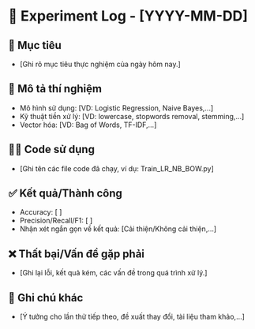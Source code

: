 # 🧪 Experiment Log - [YYYY-MM-DD]

## 🎯 Mục tiêu
- [Ghi rõ mục tiêu thực nghiệm của ngày hôm nay.]

## 🧾 Mô tả thí nghiệm
- Mô hình sử dụng: [VD: Logistic Regression, Naive Bayes,...]
- Kỹ thuật tiền xử lý: [VD: lowercase, stopwords removal, stemming,...]
- Vector hóa: [VD: Bag of Words, TF-IDF,...]

## 🧑‍💻 Code sử dụng
- [Ghi tên các file code đã chạy, ví dụ: Train_LR_NB_BOW.py]

## ✅ Kết quả/Thành công
- Accuracy: [ ]
- Precision/Recall/F1: [ ]
- Nhận xét ngắn gọn về kết quả: [Cải thiện/Không cải thiện,...]

## ❌ Thất bại/Vấn đề gặp phải
- [Ghi lại lỗi, kết quả kém, các vấn đề trong quá trình xử lý.]

## 📌 Ghi chú khác
- [Ý tưởng cho lần thử tiếp theo, đề xuất thay đổi, tài liệu tham khảo,...]
